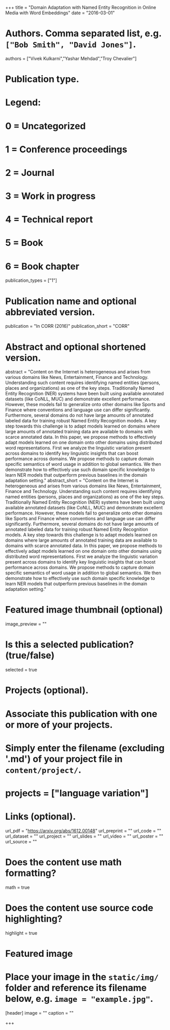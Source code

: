 +++
title = "Domain Adaptation with Named Entity Recognition in Online Media with Word Embeddings"
date = "2016-03-01"

# Authors. Comma separated list, e.g. `["Bob Smith", "David Jones"]`.
authors = ["Vivek Kulkarni","Yashar Mehdad","Troy Chevalier"]

# Publication type.
# Legend:
# 0 = Uncategorized
# 1 = Conference proceedings
# 2 = Journal
# 3 = Work in progress
# 4 = Technical report
# 5 = Book
# 6 = Book chapter
publication_types = ["1"]

# Publication name and optional abbreviated version.
publication = "In CORR (2016)"
publication_short = "CORR" 

# Abstract and optional shortened version.
abstract = "Content on the Internet is heterogeneous and arises from various domains like News, Entertainment, Finance and Technology. Understanding such content requires identifying named entities (persons, places and organizations) as one of the key steps. Traditionally Named Entity Recognition (NER) systems have been built using available annotated datasets (like CoNLL, MUC) and demonstrate excellent performance. However, these models fail to generalize onto other domains like Sports and Finance where conventions and language use can differ significantly. Furthermore, several domains do not have large amounts of annotated labeled data for training robust Named Entity Recognition models. A key step towards this challenge is to adapt models learned on domains where large amounts of annotated training data are available to domains with scarce annotated data. In this paper, we propose methods to effectively adapt models learned on one domain onto other domains using distributed word representations. First we analyze the linguistic variation present across domains to identify key linguistic insights that can boost performance across domains. We propose methods to capture domain specific semantics of word usage in addition to global semantics. We then demonstrate how to effectively use such domain specific knowledge to learn NER models that outperform previous baselines in the domain adaptation setting."
abstract_short = "Content on the Internet is heterogeneous and arises from various domains like News, Entertainment, Finance and Technology. Understanding such content requires identifying named entities (persons, places and organizations) as one of the key steps. Traditionally Named Entity Recognition (NER) systems have been built using available annotated datasets (like CoNLL, MUC) and demonstrate excellent performance. However, these models fail to generalize onto other domains like Sports and Finance where conventions and language use can differ significantly. Furthermore, several domains do not have large amounts of annotated labeled data for training robust Named Entity Recognition models. A key step towards this challenge is to adapt models learned on domains where large amounts of annotated training data are available to domains with scarce annotated data. In this paper, we propose methods to effectively adapt models learned on one domain onto other domains using distributed word representations. First we analyze the linguistic variation present across domains to identify key linguistic insights that can boost performance across domains. We propose methods to capture domain specific semantics of word usage in addition to global semantics. We then demonstrate how to effectively use such domain specific knowledge to learn NER models that outperform previous baselines in the domain adaptation setting."

# Featured image thumbnail (optional)
image_preview = ""

# Is this a selected publication? (true/false)
selected = true

# Projects (optional).
#   Associate this publication with one or more of your projects.
#   Simply enter the filename (excluding '.md') of your project file in `content/project/`.
# projects = ["language variation"]

# Links (optional).
url_pdf = "https://arxiv.org/abs/1612.00148"
url_preprint = ""
url_code = ""
url_dataset = ""
url_project = ""
url_slides = ""
url_video = ""
url_poster = ""
url_source = ""

# Does the content use math formatting?
math = true

# Does the content use source code highlighting?
highlight = true

# Featured image
# Place your image in the `static/img/` folder and reference its filename below, e.g. `image = "example.jpg"`.
[header]
image = ""
caption = ""

+++
